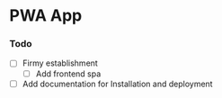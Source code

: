 # PWA App

### Todo
- [ ] Firmy establishment
    - [ ] Add frontend spa
- [ ] Add documentation for Installation and deployment